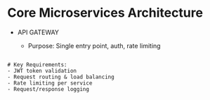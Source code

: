# Core Microservices Architecture

- API GATEWAY

    - Purpose: Single entry point, auth, rate limiting
```

# Key Requirements:
- JWT token validation
- Request routing & load balancing
- Rate limiting per service
- Request/response logging
```
